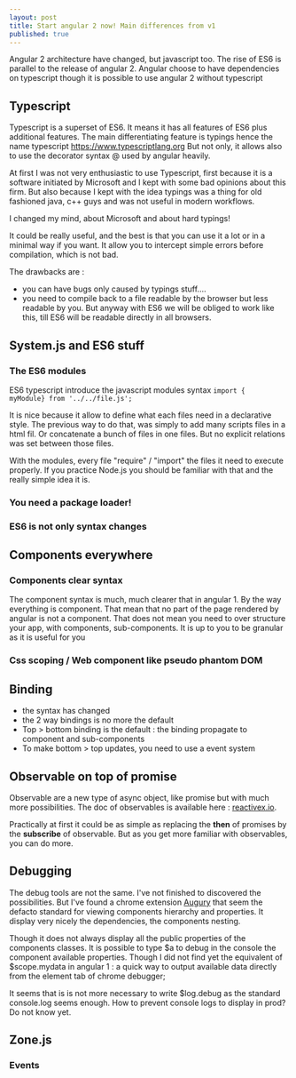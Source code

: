 ```yaml
---
layout: post
title: Start angular 2 now! Main differences from v1
published: true
---
```


Angular 2 architecture have changed, but javascript too. The rise of ES6 is parallel to the release of angular 2. 
Angular choose to have dependencies on typescript though it is possible to use angular 2 without typescript

## Typescript 

Typescript is  a superset of ES6. It means it has all features of ES6 plus additional features. The main differentiating feature is typings hence the name typescript https://www.typescriptlang.org
But not only, it allows also to use the decorator syntax @ used by angular heavily. 

At first I was not very enthusiastic to use Typescript, first because it is a software initiated by Microsoft and I kept with some bad opinions about this firm. But also because I kept with the idea typings was a thing for old fashioned java, c++ guys and was not useful in modern workflows. 

I changed my mind, about Microsoft and about hard typings! 

It could be really useful, and the best is that you can use it a lot or in a minimal way if you want. It allow you to intercept simple errors before compilation, which is not bad. 

The drawbacks are : 

* you can have bugs only caused by typings stuff....
* you need to compile back to a file readable by the browser but less readable by you. But anyway with ES6 we will be obliged to work like this, till ES6 will be readable directly in all browsers.

## System.js and ES6 stuff 


### The ES6 modules 

ES6  typescript introduce the javascript modules syntax 
`import { myModule} from '../../file.js';`

It is nice because it allow to define what each files need in a declarative style. 
The previous way to do that, was simply to add many scripts files in a html fil. Or concatenate a bunch of files in one files. But no explicit relations was set between those files. 

With the modules, every file "require" / "import" the files it need to execute properly. If you practice Node.js you should be familiar with that and the  really simple idea it is. 

### **You need a package loader!**

    
### **ES6 is not only syntax changes**

## Components everywhere 

### Components clear syntax

The component syntax is much, much clearer that in angular 1. By the way everything is component. That mean that no part of the page rendered by angular is not a component. 
That does not mean you need to over structure your app, with components, sub-components. 
It is up to  you to be granular as it is useful for you

### Css scoping / Web component like pseudo phantom DOM


## Binding 
 * the syntax has changed
 * the 2 way bindings is no more the default
 * Top > bottom binding is the default : the binding propagate to component and sub-components
 * To make bottom > top updates, you need to use a event system 
 
## Observable on top of promise

Observable are a new type of async object, like  promise but with much more possibilities. 
The doc of observables is available here : [reactivex.io](http://www.reactivex.io). 

Practically at first it could be as simple as replacing the **then** of promises 
by the **subscribe** of observable. 
But as you get more familiar with observables, you can do more.

<script src="https://gist.github.com/sinsunsan/843a9032f12df31c65fc3fbfd6518d73"></script>


## Debugging 

The debug tools are not the same. I've not finished to discovered the possibilities. But I've found a chrome extension [Augury](https://augury.angular.io) that seem the defacto standard for viewing components hierarchy and properties. It display very nicely the dependencies, the components nesting. 

Though it does not always display all the public properties of the components classes. It is possible to type $a to debug in the console the component available properties. Though I did not find  yet the equivalent of $scope.mydata in angular 1 : a quick way to output available data directly from the element tab of chrome debugger;

It seems that is is not more necessary to write $log.debug as the standard console.log seems enough. How to prevent console logs to display in prod? Do not know yet.

## Zone.js


### Events
